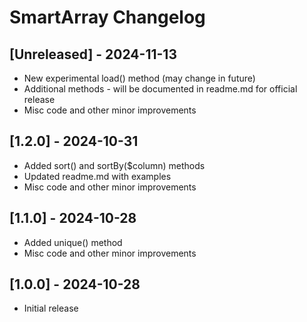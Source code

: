 # SmartArray Changelog

## [Unreleased] - 2024-11-13

- New experimental load() method (may change in future)
- Additional methods - will be documented in readme.md for official release
- Misc code and other minor improvements

## [1.2.0] - 2024-10-31
* Added sort() and sortBy($column) methods
* Updated readme.md with examples
* Misc code and other minor improvements

## [1.1.0] - 2024-10-28
* Added unique() method
* Misc code and other minor improvements

## [1.0.0] - 2024-10-28
* Initial release
